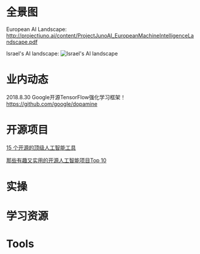 
# 全景图

European AI Landscape:<br>
http://projectjuno.ai/content/ProjectJunoAI_EuropeanMachineIntelligenceLandscape.pdf <br>

Israel's AI landscape:
![Israel's AI landscape](https://cdn-images-1.medium.com/max/2000/1*4k2bACH0ZNBy6CKwbSpxQA.png)<br>

# 业内动态

2018.8.30 Google开源TensorFlow强化学习框架！
https://github.com/google/dopamine 

# 开源项目

[15 个开源的顶级人工智能工具](http://www.iteye.com/news/31877)<br>

[那些有趣又实用的开源人工智能项目Top 10](http://ai.51cto.com/art/201809/582996.htm)<br>


# 实操

# 学习资源

# Tools
